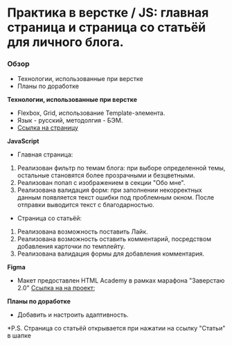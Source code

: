 # Практика в верстке / JS: главная страница и страница со статьёй для личного блога.

### Обзор
* Технологии, использованные при верстке
* Планы по доработке

**Технологии, использованные при верстке**

* Flexbox, Grid, использование Template-элемента.
* Язык - русский, методолгия - БЭМ.
* [Ссылка на страницу](https://yunesb.github.io/personal-blog/index.html)

**JavaScript**

* Главная страница:
1. Реализован фильтр по темам блога: при выборе определенной темы, остальные становятся более прозрачными и безцветными.
2. Реализован попап с изображением в секции "Обо мне".
3. Реализована валидация форм: при заполнении некорректных данным появляется текст ошибки под проблемным окном. После отправки выводится текст с благодарностью.

* Страница со статьёй:
1. Реализована возможность поставить Лайк.
2. Реализована возможность оставить комментарий, посредством добавления карточки по темплейту.
3. Реализована валидация формы для добавления комментария.


**Figma**

* Макет предоставлен HTML Academy в рамках марафона "Заверстаю 2.0" [Ссылка на на проект](https://htmlacademy.ru/study);

**Планы по доработке**

* Добавить и настроить адаптивность.

*P.S. Страница со статьёй открывается при нажатии на ссылку "Статьи" в шапке
